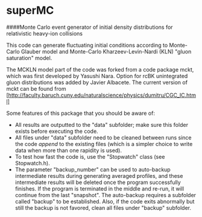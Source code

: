superMC
=====
####Monte Carlo event generator of initial density distributions for relativistic heavy-ion collisions

This code can generate fluctuating initial conditions according to Monte-Carlo Glauber model and Monte-Carlo Kharzeev-Levin-Nardi (KLN) "gluon saturation" model.

The MCKLN model part of the code was forked from a code package mckt, which was first developed by Yasushi Nara. Option for rcBK unintegrated gluon distributions was added by Javier Albacete. The current version of mckt can be found from [http://faculty.baruch.cuny.edu/naturalscience/physics/dumitru/CGC_IC.html]

Some features of this package that you should be aware of:
* All results are outputted to the "data" subfolder; make sure this folder exists before executing the code.
* All files under "data" subfolder need to be cleaned between runs since the code *append* to the existing files (which is a simpler choice to write data when more than one rapidity is used).
* To test how fast the code is, use the "Stopwatch" class (see Stopwatch.h).
* The parameter "backup_number" can be used to auto-backup intermediate results during generating averaged profiles, and these intermediate results will be deleted once the program successfully finishes. If the program is terminated in the middle and re-run, it will continue from the last "snapshot". The auto-backup requires a subfolder called "backup" to be established. Also, if the code exits abnormally but still the backup is not favored, clean all files under "backup" subfolder.
